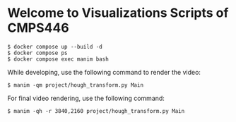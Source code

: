 # Welcome to Visualizations Scripts of CMPS446

```console
$ docker compose up --build -d
$ docker compose ps
$ docker compose exec manim bash
```

While developing, use the following command to render the video:
```console
$ manim -qm project/hough_transform.py Main
```

For final video rendering, use the following command:
```console
$ manim -qh -r 3840,2160 project/hough_transform.py Main
```